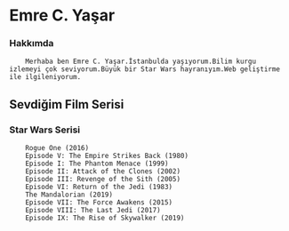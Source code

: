 # Emre C. Yaşar
### Hakkımda

```
    Merhaba ben Emre C. Yaşar.İstanbulda yaşıyorum.Bilim kurgu izlemeyi çok seviyorum.Büyük bir Star Wars hayranıyım.Web geliştirme ile ilgileniyorum.
```

## Sevdiğim Film Serisi

### Star Wars Serisi

``` 
    Rogue One (2016)
    Episode V: The Empire Strikes Back (1980)
    Episode I: The Phantom Menace (1999)
    Episode II: Attack of the Clones (2002)
    Episode III: Revenge of the Sith (2005)
    Episode VI: Return of the Jedi (1983)
    The Mandalorian (2019)
    Episode VII: The Force Awakens (2015)
    Episode VIII: The Last Jedi (2017)
    Episode IX: The Rise of Skywalker (2019)
```
 